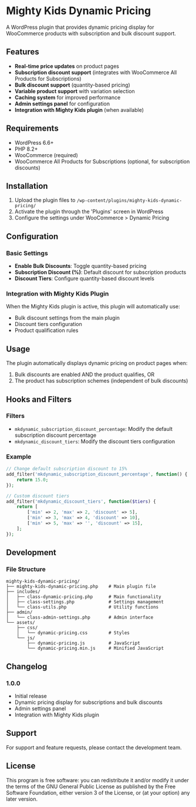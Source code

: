 # Mighty Kids Dynamic Pricing

A WordPress plugin that provides dynamic pricing display for WooCommerce products with subscription and bulk discount support.

## Features

- **Real-time price updates** on product pages
- **Subscription discount support** (integrates with WooCommerce All Products for Subscriptions)
- **Bulk discount support** (quantity-based pricing)
- **Variable product support** with variation selection
- **Caching system** for improved performance
- **Admin settings panel** for configuration
- **Integration with Mighty Kids plugin** (when available)

## Requirements

- WordPress 6.6+
- PHP 8.2+
- WooCommerce (required)
- WooCommerce All Products for Subscriptions (optional, for subscription discounts)

## Installation

1. Upload the plugin files to `/wp-content/plugins/mighty-kids-dynamic-pricing/`
2. Activate the plugin through the 'Plugins' screen in WordPress
3. Configure the settings under WooCommerce > Dynamic Pricing

## Configuration

### Basic Settings

- **Enable Bulk Discounts**: Toggle quantity-based pricing
- **Subscription Discount (%)**: Default discount for subscription products
- **Discount Tiers**: Configure quantity-based discount levels

### Integration with Mighty Kids Plugin

When the Mighty Kids plugin is active, this plugin will automatically use:
- Bulk discount settings from the main plugin
- Discount tiers configuration
- Product qualification rules

## Usage

The plugin automatically displays dynamic pricing on product pages when:
1. Bulk discounts are enabled AND the product qualifies, OR
2. The product has subscription schemes (independent of bulk discounts)

## Hooks and Filters

### Filters

- `mkdynamic_subscription_discount_percentage`: Modify the default subscription discount percentage
- `mkdynamic_discount_tiers`: Modify the discount tiers configuration

### Example

```php
// Change default subscription discount to 15%
add_filter('mkdynamic_subscription_discount_percentage', function() {
    return 15.0;
});

// Custom discount tiers
add_filter('mkdynamic_discount_tiers', function($tiers) {
    return [
        ['min' => 2, 'max' => 2, 'discount' => 5],
        ['min' => 3, 'max' => 4, 'discount' => 10],
        ['min' => 5, 'max' => '', 'discount' => 15],
    ];
});
```

## Development

### File Structure

```
mighty-kids-dynamic-pricing/
├── mighty-kids-dynamic-pricing.php    # Main plugin file
├── includes/
│   ├── class-dynamic-pricing.php      # Main functionality
│   ├── class-settings.php             # Settings management
│   └── class-utils.php                # Utility functions
├── admin/
│   └── class-admin-settings.php       # Admin interface
└── assets/
    ├── css/
    │   └── dynamic-pricing.css        # Styles
    └── js/
        ├── dynamic-pricing.js         # JavaScript
        └── dynamic-pricing.min.js     # Minified JavaScript
```

## Changelog

### 1.0.0
- Initial release
- Dynamic pricing display for subscriptions and bulk discounts
- Admin settings panel
- Integration with Mighty Kids plugin

## Support

For support and feature requests, please contact the development team.

## License

This program is free software: you can redistribute it and/or modify it under the terms of the GNU General Public License as published by the Free Software Foundation, either version 3 of the License, or (at your option) any later version.
